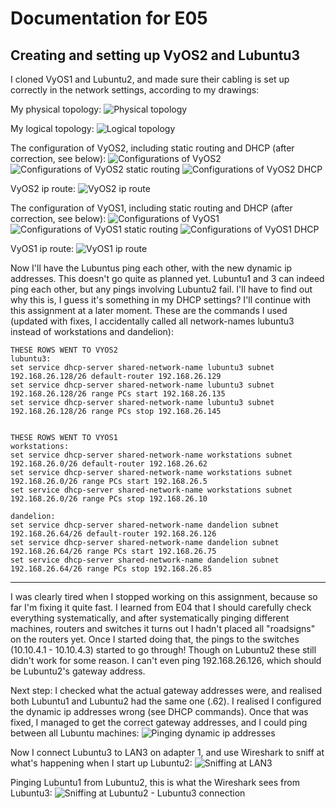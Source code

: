 # Documentation for E05

## Creating and setting up VyOS2 and Lubuntu3

I cloned VyOS1 and Lubuntu2, and made sure their cabling is set up correctly in the network settings, according to my drawings:

My physical topology:
![Physical topology](/documentation/E05/Physical_topology.png)

My logical topology:
![Logical topology](/documentation/E05/Logical_topology.png)

The configuration of VyOS2, including static routing and DHCP (after correction, see below):
![Configurations of VyOS2](/documentation/E05/Conf_vyos2.PNG)
![Configurations of VyOS2 static routing](/documentation/E05/Vyos2_static_routing.PNG)
![Configurations of VyOS2 DHCP](/documentation/E05/Vyos2_DHCP.PNG)

VyOS2 ip route:
![VyOS2 ip route](/documentation/E05/VyOS2_iproute.PNG)

The configuration of VyOS1, including static routing and DHCP (after correction, see below):
![Configurations of VyOS1](/documentation/E05/Conf_vyos1.PNG)
![Configurations of VyOS1 static routing](/documentation/E05/Vyos1_static_routing.PNG)
![Configurations of VyOS1 DHCP](/documentation/E05/Vyos1_DHCP.PNG)

VyOS1 ip route:
![VyOS1 ip route](/documentation/E05/VyOS1_iproute.PNG)

Now I'll have the Lubuntus ping each other, with the new dynamic 
ip addresses. This doesn't go quite as planned yet. Lubuntu1 and 3
can indeed ping each other, but any pings involving Lubuntu2 fail.
I'll have to find out why this is, I guess it's something in my
DHCP settings? I'll continue with this assignment at a later moment.
These are the commands I used (updated with fixes, I accidentally 
called all network-names lubuntu3 instead of workstations and dandelion):

```
THESE ROWS WENT TO VYOS2
lubuntu3:
set service dhcp-server shared-network-name lubuntu3 subnet 192.168.26.128/26 default-router 192.168.26.129
set service dhcp-server shared-network-name lubuntu3 subnet 192.168.26.128/26 range PCs start 192.168.26.135
set service dhcp-server shared-network-name lubuntu3 subnet 192.168.26.128/26 range PCs stop 192.168.26.145


THESE ROWS WENT TO VYOS1
workstations:
set service dhcp-server shared-network-name workstations subnet 192.168.26.0/26 default-router 192.168.26.62
set service dhcp-server shared-network-name workstations subnet 192.168.26.0/26 range PCs start 192.168.26.5
set service dhcp-server shared-network-name workstations subnet 192.168.26.0/26 range PCs stop 192.168.26.10

dandelion:
set service dhcp-server shared-network-name dandelion subnet 192.168.26.64/26 default-router 192.168.26.126
set service dhcp-server shared-network-name dandelion subnet 192.168.26.64/26 range PCs start 192.168.26.75
set service dhcp-server shared-network-name dandelion subnet 192.168.26.64/26 range PCs stop 192.168.26.85
```
---------------------------------------------------------------------
I was clearly tired when I stopped working on this assignment, because so far
I'm fixing it quite fast. I learned from E04 that I should carefully check everything
systematically, and after systematically pinging different machines, routers and switches
it turns out I hadn't placed all "roadsigns" on the routers yet. Once I started doing
that, the pings to the switches (10.10.4.1 - 10.10.4.3) started to go through! Though
on Lubuntu2 these still didn't work for some reason. I can't even ping 192.168.26.126,
which should be Lubuntu2's gateway address.

Next step: I checked what the actual gateway addresses were, and realised both Lubuntu1 and Lubuntu2 had
the same one (.62). I realised I configured the dynamic ip addresses wrong (see DHCP commands). Once
that was fixed, I managed to get the correct gateway addresses, and I could ping between all Lubuntu machines:
![Pinging dynamic ip addresses](/documentation/E05/Pings_dynamic_ips.PNG)


Now I connect Lubuntu3 to LAN3 on adapter 1, and use Wireshark to sniff at what's happening when
I start up Lubuntu2:
![Sniffing at LAN3](/documentation/E05/Lubuntu3_wireshark_LAN3.PNG)

Pinging Lubuntu1 from Lubuntu2, this is what the Wireshark sees from Lubuntu3:
![Sniffing at Lubuntu2 - Lubuntu3 connection](/documentation/E05/Wireshark_MAC.PNG)

